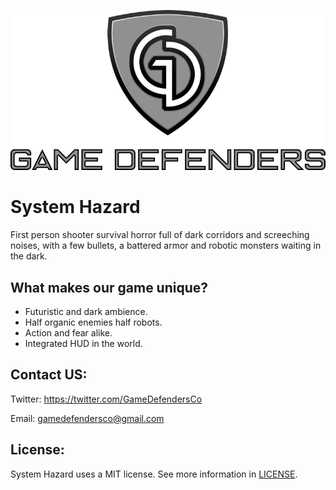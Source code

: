 ![Image of Logo](https://github.com/azsumas/HorrorShooter/blob/master/WikiResources/logo.png) 

# System Hazard
First person shooter survival horror full of dark corridors and screeching noises, with a few bullets, a battered armor and robotic monsters waiting in the dark.

## What makes our game unique? 
- Futuristic and dark ambience.
- Half organic enemies half robots.
- Action and fear alike.
- Integrated HUD in the world.

## Contact US: 
Twitter: https://twitter.com/GameDefendersCo

Email: gamedefendersco@gmail.com 

## License: 
System Hazard uses a MIT license. See more information in [LICENSE](LICENSE).
